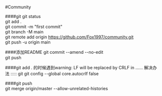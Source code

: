 #Community

####git 
git status  
git add .  
git commit -m "first commit"  
git branch -M main  
git remote add origin https://github.com/Fox1997/community.git  
git push -u origin main  

####添加README
git commit --amend --no-edit  
git push  

####git add . 的时候遇到warning: LF will be replaced by CRLF in ...... 解决办法  :::::
git git config --global core.autocrlf false

####git push  
git merge origin/master --allow-unrelated-histories
